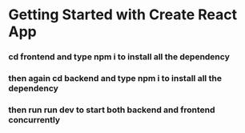 # Getting Started with Create React App
### cd frontend and type npm i to install all the dependency  
###  then again cd backend and type npm i to install all the dependency 
###  then run run dev to start both backend and frontend concurrently



